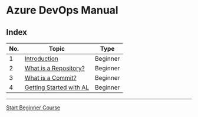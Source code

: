 # Azure DevOps Manual
## Index
|No.|Topic|Type| 
|---|---|---|
|1|[Introduction](./Beginner/Introduction.md)|Beginner
|2|[What is a Repository?](./Beginner/WhatIsARepository.md)|Beginner
|3|[What is a Commit?](./Beginner/WhatIsACommit.md)|Beginner
|4|[Getting Started with AL](./Beginner/WhatIsACommit.md)|Beginner

___
[Start Beginner Course](./Beginner/Introduction.md)